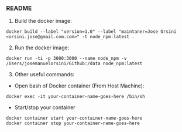 ### README

1. Build the docker image:

```
docker build --label "version=1.0" --label "maintaner=Jose Orsini <orsini.jose@gmail.com.com>" -t node_npm:latest .
```

2. Run the docker image:

```
docker run -ti -p 3000:3000 --name node_npm -v /Users/josemanuelorsini/Github:/data node_npm:latest
```

3. Other useful commands:

- Open bash of Docker container (From Host Machine):

```
docker exec -it your-container-name-goes-here /bin/sh
```

- Start/stop your container

```
docker container start your-container-name-goes-here
docker container stop your-container-name-goes-here
```